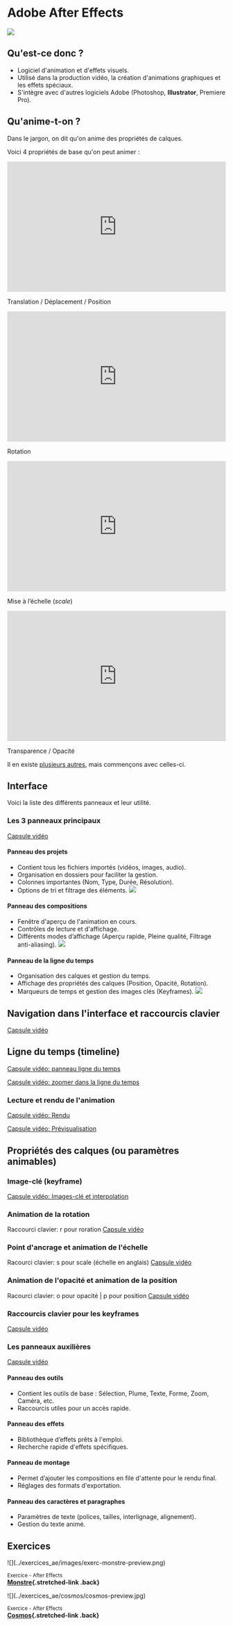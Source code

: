 # Adobe After Effects

![](../assets/images/ae-banner.png)

## Qu'est-ce donc ?

* Logiciel d'animation et d'effets visuels.
* Utilisé dans la production vidéo, la création d'animations graphiques et les effets spéciaux.
* S'intègre avec d'autres logiciels Adobe (Photoshop, **Illustrator**, Premiere Pro).

## Qu'anime-t-on ?

Dans le jargon, on dit qu'on anime des propriétés de calques. 

Voici 4 propriétés de base qu'on peut animer :

<div class="grid" markdown>
<iframe class="aspect-4-1" height="300" style="width: 100%;" scrolling="no" title="Translation X" src="https://codepen.io/tim-momo/embed/jENvLpx?default-tab=result&theme-id=50173" frameborder="no" loading="lazy" allowtransparency="true" allowfullscreen="true"></iframe>

Translation / Déplacement / Position
</div>

<div class="grid" markdown>
<iframe class="aspect-4-1" height="300" style="width: 100%;" scrolling="no" title="Rotation - Angle" src="https://codepen.io/tim-momo/embed/xbKaLJv?default-tab=result&theme-id=50173" frameborder="no" loading="lazy" allowtransparency="true" allowfullscreen="true"></iframe>

Rotation
</div>

<div class="grid" markdown>
<iframe class="aspect-4-1" height="300" style="width: 100%;" scrolling="no" title="Scale" src="https://codepen.io/tim-momo/embed/ogvPePX?default-tab=result&theme-id=50173" frameborder="no" loading="lazy" allowtransparency="true" allowfullscreen="true"></iframe>

Mise à l’échelle (_scale_)
</div>

<div class="grid" markdown>
<iframe class="aspect-4-1" height="300" style="width: 100%;" scrolling="no" title="Scale" src="https://codepen.io/tim-momo/embed/vEBzJzK?default-tab=result&theme-id=50173" frameborder="no" loading="lazy" allowtransparency="true" allowfullscreen="true"></iframe>

Transparence / Opacité
</div>

Il en existe [plusieurs autres](https://helpx.adobe.com/ca_fr/after-effects/using/layer-properties.html), mais commençons avec celles-ci. 

## Interface

Voici la liste des différents panneaux et leur utilité.

### Les 3 panneaux principaux
[Capsule vidéo](https://cmontmorency365-my.sharepoint.com/:v:/g/personal/mariem_ouellet_cmontmorency_qc_ca/EdkcyKY98idPvVvdcbMG33EBtAJZKzdOOFl0EOdVtAkJSQ?nav=eyJyZWZlcnJhbEluZm8iOnsicmVmZXJyYWxBcHAiOiJPbmVEcml2ZUZvckJ1c2luZXNzIiwicmVmZXJyYWxBcHBQbGF0Zm9ybSI6IldlYiIsInJlZmVycmFsTW9kZSI6InZpZXciLCJyZWZlcnJhbFZpZXciOiJNeUZpbGVzTGlua0NvcHkifX0&e=Koatls)

#### Panneau des projets
* Contient tous les fichiers importés (vidéos, images, audio).
* Organisation en dossiers pour faciliter la gestion.
* Colonnes importantes (Nom, Type, Durée, Résolution).
* Options de tri et filtrage des éléments.
![](../assets/images/ae/fenetre-projet.png)

#### Panneau des compositions
* Fenêtre d'aperçu de l'animation en cours.
* Contrôles de lecture et d'affichage.
* Différents modes d’affichage (Aperçu rapide, Pleine qualité, Filtrage anti-aliasing).
![](../assets/images/ae/fenetre-composition.png)

#### Panneau de la ligne du temps
* Organisation des calques et gestion du temps.
* Affichage des propriétés des calques (Position, Opacité, Rotation).
* Marqueurs de temps et gestion des images clés (Keyframes).
![](../assets/images/ae/fenetre-ligne-du-temps.png)


## Navigation dans l'interface et raccourcis clavier
[Capsule vidéo](https://cmontmorency365-my.sharepoint.com/personal/mariem_ouellet_cmontmorency_qc_ca/_layouts/15/stream.aspx?id=%2Fpersonal%2Fmariem%5Fouellet%5Fcmontmorency%5Fqc%5Fca%2FDocuments%2F01%5Fcours%2FCours%20Animation%202D%2Fanimation%202D%20H2023%2F02%5Fcapsules%5Fvideo%2F02%5Fcapsules%5Fafter%5Feffects%2F12%5Fraccourcis%5Fnavigation%5Fet%5Fgestionnaire%2F01%5Fraccourcis%5Fnavigation%5Finterface%2Emov&referrer=StreamWebApp%2EWeb&referrerScenario=AddressBarCopied%2Eview%2E90431d98%2Dc107%2D4538%2Db553%2D701425435720)



## Ligne du temps (timeline)
[Capsule vidéo: panneau ligne du temps](https://cmontmorency365-my.sharepoint.com/:v:/g/personal/mariem_ouellet_cmontmorency_qc_ca/Ebt5l3luOeJHk-_ObGGHM8kBPlQatfpj2DYQ_aHe-b7J0Q?nav=eyJyZWZlcnJhbEluZm8iOnsicmVmZXJyYWxBcHAiOiJPbmVEcml2ZUZvckJ1c2luZXNzIiwicmVmZXJyYWxBcHBQbGF0Zm9ybSI6IldlYiIsInJlZmVycmFsTW9kZSI6InZpZXciLCJyZWZlcnJhbFZpZXciOiJNeUZpbGVzTGlua0NvcHkifX0&e=0a3T2N)

[Capsule vidéo: zoomer dans la ligne du temps](https://cmontmorency365-my.sharepoint.com/:v:/g/personal/mariem_ouellet_cmontmorency_qc_ca/EfUgunKfJT5ArP5YmucXUGwB_6WriuGrXRDLOMW4PiKxyw?nav=eyJyZWZlcnJhbEluZm8iOnsicmVmZXJyYWxBcHAiOiJPbmVEcml2ZUZvckJ1c2luZXNzIiwicmVmZXJyYWxBcHBQbGF0Zm9ybSI6IldlYiIsInJlZmVycmFsTW9kZSI6InZpZXciLCJyZWZlcnJhbFZpZXciOiJNeUZpbGVzTGlua0NvcHkifX0&e=H1Pqf5)

### Lecture et rendu de l'animation
[Capsule vidéo: Rendu](https://cmontmorency365-my.sharepoint.com/:v:/g/personal/mariem_ouellet_cmontmorency_qc_ca/Eb3L11GVrj5EvtTqhBUS6GUBPZU0Aq5qfvjt1Eai5ia5og?nav=eyJyZWZlcnJhbEluZm8iOnsicmVmZXJyYWxBcHAiOiJPbmVEcml2ZUZvckJ1c2luZXNzIiwicmVmZXJyYWxBcHBQbGF0Zm9ybSI6IldlYiIsInJlZmVycmFsTW9kZSI6InZpZXciLCJyZWZlcnJhbFZpZXciOiJNeUZpbGVzTGlua0NvcHkifX0&e=goejrl)

[Capsule vidéo: Prévisualisation](https://cmontmorency365-my.sharepoint.com/:v:/g/personal/mariem_ouellet_cmontmorency_qc_ca/EdLWCI2PmzBCnSrk4C6vw9oBDHhgrUrIyvEpelObisZntw?nav=eyJyZWZlcnJhbEluZm8iOnsicmVmZXJyYWxBcHAiOiJPbmVEcml2ZUZvckJ1c2luZXNzIiwicmVmZXJyYWxBcHBQbGF0Zm9ybSI6IldlYiIsInJlZmVycmFsTW9kZSI6InZpZXciLCJyZWZlcnJhbFZpZXciOiJNeUZpbGVzTGlua0NvcHkifX0&e=yHeBYo)






## Propriétés des calques (ou paramètres animables)
### Image-clé (keyframe)
[Capsule vidéo: Images-clé et interpolation](https://cmontmorency365-my.sharepoint.com/:v:/g/personal/mariem_ouellet_cmontmorency_qc_ca/EdLYhQVh1H5BqMkMFhwrggoBLu_O6EweDl91UaHLAXfEcw?nav=eyJyZWZlcnJhbEluZm8iOnsicmVmZXJyYWxBcHAiOiJPbmVEcml2ZUZvckJ1c2luZXNzIiwicmVmZXJyYWxBcHBQbGF0Zm9ybSI6IldlYiIsInJlZmVycmFsTW9kZSI6InZpZXciLCJyZWZlcnJhbFZpZXciOiJNeUZpbGVzTGlua0NvcHkifX0&e=0SGj8y)

### Animation de la rotation
Raccourci clavier: r pour roration
[Capsule vidéo](https://cmontmorency365-my.sharepoint.com/:v:/g/personal/mariem_ouellet_cmontmorency_qc_ca/EWLYftRT-rdEpopnWr38_2cBWbWNdh-zcVryMekPMaO53g?nav=eyJyZWZlcnJhbEluZm8iOnsicmVmZXJyYWxBcHAiOiJPbmVEcml2ZUZvckJ1c2luZXNzIiwicmVmZXJyYWxBcHBQbGF0Zm9ybSI6IldlYiIsInJlZmVycmFsTW9kZSI6InZpZXciLCJyZWZlcnJhbFZpZXciOiJNeUZpbGVzTGlua0NvcHkifX0&e=5HZpYQ)

### Point d'ancrage et animation de l'échelle
Racourci clavier: s pour scale (échelle en anglais)
[Capsule vidéo](https://cmontmorency365-my.sharepoint.com/:v:/g/personal/mariem_ouellet_cmontmorency_qc_ca/EdszNQFXOqJCiVVHqIcw03oBHR5RbtoFGITmTJWnIZvaTA?nav=eyJyZWZlcnJhbEluZm8iOnsicmVmZXJyYWxBcHAiOiJPbmVEcml2ZUZvckJ1c2luZXNzIiwicmVmZXJyYWxBcHBQbGF0Zm9ybSI6IldlYiIsInJlZmVycmFsTW9kZSI6InZpZXciLCJyZWZlcnJhbFZpZXciOiJNeUZpbGVzTGlua0NvcHkifX0&e=VdwpLx)

### Animation de l'opacité et animation de la position
Racourci clavier: o pour opacité | p pour position
[Capsule vidéo](https://cmontmorency365-my.sharepoint.com/:v:/g/personal/mariem_ouellet_cmontmorency_qc_ca/EaeGspgw0H1Fll--0CTsXdQBEp05rZljpx4x2Xf-fmMVqw?nav=eyJyZWZlcnJhbEluZm8iOnsicmVmZXJyYWxBcHAiOiJPbmVEcml2ZUZvckJ1c2luZXNzIiwicmVmZXJyYWxBcHBQbGF0Zm9ybSI6IldlYiIsInJlZmVycmFsTW9kZSI6InZpZXciLCJyZWZlcnJhbFZpZXciOiJNeUZpbGVzTGlua0NvcHkifX0&e=SlUija)

### Raccourcis clavier pour les keyframes
[Capsule vidéo](https://cmontmorency365-my.sharepoint.com/:v:/g/personal/mariem_ouellet_cmontmorency_qc_ca/EZBL1r-zSalHt4V57J1Bx2IByFrGJ3d6_M2qZYH4qxeb1Q?nav=eyJyZWZlcnJhbEluZm8iOnsicmVmZXJyYWxBcHAiOiJPbmVEcml2ZUZvckJ1c2luZXNzIiwicmVmZXJyYWxBcHBQbGF0Zm9ybSI6IldlYiIsInJlZmVycmFsTW9kZSI6InZpZXciLCJyZWZlcnJhbFZpZXciOiJNeUZpbGVzTGlua0NvcHkifX0&e=UDjPfj)




### Les panneaux auxilières
[Capsule vidéo](https://cmontmorency365-my.sharepoint.com/:v:/g/personal/mariem_ouellet_cmontmorency_qc_ca/EQ3kun7rslBPu6b4e6ovOEsBEkH56isjd_y20KK2GgzRxw?nav=eyJyZWZlcnJhbEluZm8iOnsicmVmZXJyYWxBcHAiOiJPbmVEcml2ZUZvckJ1c2luZXNzIiwicmVmZXJyYWxBcHBQbGF0Zm9ybSI6IldlYiIsInJlZmVycmFsTW9kZSI6InZpZXciLCJyZWZlcnJhbFZpZXciOiJNeUZpbGVzTGlua0NvcHkifX0&e=4VjrJW)

#### Panneau des outils
* Contient les outils de base : Sélection, Plume, Texte, Forme, Zoom, Caméra, etc.
* Raccourcis utiles pour un accès rapide.

#### Panneau des effets
* Bibliothèque d’effets prêts à l'emploi.
* Recherche rapide d'effets spécifiques.

#### Panneau de montage
* Permet d’ajouter les compositions en file d'attente pour le rendu final.
* Réglages des formats d'exportation.

#### Panneau des caractères et paragraphes
* Paramètres de texte (polices, tailles, interlignage, alignement).
* Gestion du texte animé.




## Exercices
<div class="grid grid-1-2" markdown>
  ![](../exercices_ae/images/exerc-monstre-preview.png)

  <small>Exercice - After Effects</small><br>
  **[Monstre](../exercices_ae/00_monstre.md){.stretched-link .back}**
</div>


<div class="grid grid-1-2" markdown>
  ![](../exercices_ae/cosmos/cosmos-preview.jpg)

  <small>Exercice - After Effects</small><br>
  **[Cosmos](../exercices_ae/cosmos/cosmos.md){.stretched-link .back}**
</div>